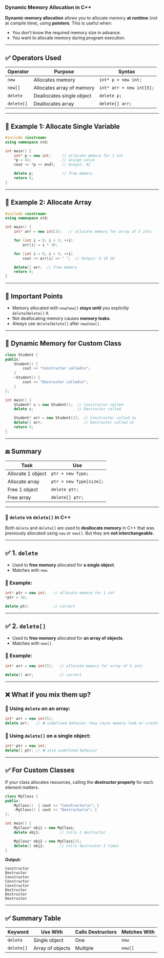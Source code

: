 ### **Dynamic Memory Allocation in C++**

**Dynamic memory allocation** allows you to allocate memory **at runtime** (not at compile time), using **pointers**.
This is useful when:

* You don't know the required memory size in advance.
* You want to allocate memory during program execution.

---

## ✅ Operators Used

| Operator   | Purpose                   | Syntax                   |
| ---------- | ------------------------- | ------------------------ |
| `new`      | Allocates memory          | `int* p = new int;`      |
| `new[]`    | Allocates array of memory | `int* arr = new int[5];` |
| `delete`   | Deallocates single object | `delete p;`              |
| `delete[]` | Deallocates array         | `delete[] arr;`          |

---

## 🔶 Example 1: Allocate Single Variable

```cpp
#include <iostream>
using namespace std;

int main() {
    int* p = new int;     // allocate memory for 1 int
    *p = 42;              // assign value
    cout << *p << endl;   // Output: 42

    delete p;             // free memory
    return 0;
}
```

---

## 🔶 Example 2: Allocate Array

```cpp
#include <iostream>
using namespace std;

int main() {
    int* arr = new int[3];   // allocate memory for array of 3 ints

    for (int i = 0; i < 3; ++i)
        arr[i] = i * 10;

    for (int i = 0; i < 3; ++i)
        cout << arr[i] << " ";  // Output: 0 10 20

    delete[] arr;  // free memory
    return 0;
}
```

---

## 🔷 Important Points

* Memory allocated with `new`/`new[]` **stays until** you explicitly `delete`/`delete[]` it.
* Not deallocating memory causes **memory leaks**.
* Always use `delete`/`delete[]` after `new`/`new[]`.

---

## 🔷 Dynamic Memory for Custom Class

```cpp
class Student {
public:
    Student() {
        cout << "Constructor called\n";
    }
    ~Student() {
        cout << "Destructor called\n";
    }
};

int main() {
    Student* s = new Student();  // Constructor called
    delete s;                    // Destructor called

    Student* arr = new Student[2];  // Constructor called 2x
    delete[] arr;                   // Destructor called 2x
    return 0;
}
```

---

## 🔚 Summary

| Task              | Use                     |
| ----------------- | ----------------------- |
| Allocate 1 object | `ptr = new Type;`       |
| Allocate array    | `ptr = new Type[size];` |
| Free 1 object     | `delete ptr;`           |
| Free array        | `delete[] ptr;`         |

---

### 🔷 `delete` vs `delete[]` in C++

Both `delete` and `delete[]` are used to **deallocate memory** in C++ that was previously allocated using `new` or `new[]`.
But they are **not interchangeable**.

---

## ✅ 1. `delete`

* Used to **free memory** allocated for **a single object**.
* Matches with `new`.

### 🔹 Example:

```cpp
int* ptr = new int;   // allocate memory for 1 int
*ptr = 10;

delete ptr;           // correct
```

---

## ✅ 2. `delete[]`

* Used to **free memory** allocated for **an array of objects**.
* Matches with `new[]`.

### 🔹 Example:

```cpp
int* arr = new int[5];   // allocate memory for array of 5 ints

delete[] arr;            // correct
```

---

## ❌ What if you mix them up?

### 🔹 Using `delete` on an array:

```cpp
int* arr = new int[5];
delete arr;   // ❌ undefined behavior (may cause memory leak or crash)
```

### 🔹 Using `delete[]` on a single object:

```cpp
int* ptr = new int;
delete[] ptr; // ❌ also undefined behavior
```

---

## ✅ For Custom Classes

If your class allocates resources, calling the **destructor properly** for each element matters.

```cpp
class MyClass {
public:
    MyClass()  { cout << "Constructor\n"; }
    ~MyClass() { cout << "Destructor\n"; }
};

int main() {
    MyClass* obj1 = new MyClass;
    delete obj1;         // Calls 1 destructor

    MyClass* obj2 = new MyClass[3];
    delete[] obj2;       // Calls destructor 3 times
}
```

**Output:**

```
Constructor
Destructor
Constructor
Constructor
Constructor
Destructor
Destructor
Destructor
```

---

## ✅ Summary Table

| Keyword    | Use With         | Calls Destructors | Matches With |
| ---------- | ---------------- | ----------------- | ------------ |
| `delete`   | Single object    | One               | `new`        |
| `delete[]` | Array of objects | Multiple          | `new[]`      |


